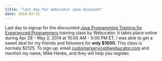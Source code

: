 ```yaml
---
title: "last day for webucator java discount"
date: 2014-03-31
---
```


Last day to signup for the discounted [Java Programming Training for Experienced Programmers](http://www.webucator.com/java/course/java-programming-training-for-experienced-programmers.cfm) training class by Webucator. It takes place online during Apr 28 - May 2, 2014 at 10:00 AM - 5:00 PM ET. I was able to get a sweet deal for my friends and followers for **only $1000**. This class is normaly $2125. To sign up, email [customerservice@webucator.com](mailto:customerservice@webucator.com) and mention my name, Mike Henke, and they will help you register.

